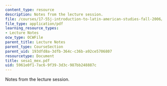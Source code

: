 ```yaml
---
content_type: resource
description: Notes from the lecture session.
file: /courses/17-55j-introduction-to-latin-american-studies-fall-2006/5961e0f17ac69f393d3c987bb248887c_sesa1_mex.pdf
file_type: application/pdf
learning_resource_types:
- Lecture Notes
ocw_type: OCWFile
parent_title: Lecture Notes
parent_type: CourseSection
parent_uid: 193dfd8a-3dfb-364c-c36b-a92ce5706807
resourcetype: Document
title: sesa1_mex.pdf
uid: 5961e0f1-7ac6-9f39-3d3c-987bb248887c
---
```

Notes from the lecture session.

